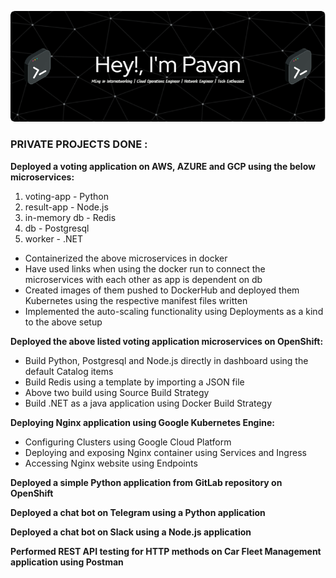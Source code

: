  ![](/images/github-header-image.png)

### PRIVATE PROJECTS DONE :

**Deployed a voting application on AWS, AZURE and GCP using the below microservices:**
1. voting-app - Python                    
2. result-app - Node.js                                                                       
3. in-memory db - Redis               
4. db - Postgresql
5. worker - .NET

- Containerized the above microservices in docker 
- Have used links when using the docker run to connect the microservices with each other as app is dependent on db
- Created images of them pushed to DockerHub and deployed them Kubernetes using the respective manifest files written
- Implemented the auto-scaling functionality using Deployments as a kind to the above setup  

**Deployed the above listed voting application microservices on OpenShift:**

- Build Python, Postgresql and  Node.js directly in dashboard using the default Catalog items
- Build Redis using a template by importing a JSON file 
- Above two build using Source Build Strategy
- Build .NET as a java application using Docker Build Strategy

**Deploying Nginx application using Google Kubernetes Engine:**

- Configuring Clusters using Google Cloud Platform
- Deploying and exposing Nginx container using Services and Ingress
- Accessing Nginx website using Endpoints

**Deployed a simple Python application from GitLab repository on OpenShift**

**Deployed a chat bot on Telegram using a Python application**

**Deployed a chat bot on Slack using a Node.js application**

**Performed REST API testing for HTTP methods on Car Fleet Management application using Postman**




